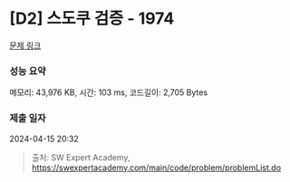 # [D2] 스도쿠 검증 - 1974 

[문제 링크](https://swexpertacademy.com/main/code/problem/problemDetail.do?contestProbId=AV5Psz16AYEDFAUq) 

### 성능 요약

메모리: 43,976 KB, 시간: 103 ms, 코드길이: 2,705 Bytes

### 제출 일자

2024-04-15 20:32



> 출처: SW Expert Academy, https://swexpertacademy.com/main/code/problem/problemList.do